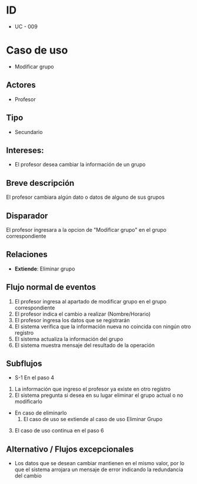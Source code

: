 # ID
- UC - 009
  
# Caso de uso
 * Modificar grupo
   
## Actores
 * Profesor
    
## Tipo 
 * Secundario
   
## Intereses:
- El profesor desea cambiar la información de un grupo 
  
## Breve descripción
El profesor cambiara algún dato o datos de alguno de sus grupos

## Disparador
El profesor ingresara a la opcion de "Modificar grupo" en el grupo correspondiente

## Relaciones
- **Extiende**: Eliminar grupo

## Flujo normal de eventos
1. El profesor ingresa al apartado de modificar grupo en el grupo correspondiente
2. El profesor indica el cambio a realizar (Nombre/Horario)
3. El profesor ingresa los datos que se registrarán
4. El sistema verifica que la información nueva no coincida con ningún otro registro
5. El sistema actualiza la información del grupo
6. El sistema muestra mensaje del resultado de la operación

## Subflujos
- S-1 En el paso 4
1. La información que ingreso el profesor ya existe en otro registro
2. El sistema pregunta si desea en su lugar eliminar el grupo actual o no modificarlo
  - En caso de eliminarlo
    1. El caso de uso se extiende al caso de uso Eliminar Grupo
3. El caso de uso continua en el paso 6

## Alternativo / Flujos excepcionales
- Los datos que se desean cambiar mantienen en el mismo valor, por lo que el sistema arrojara un mensaje de error indicando la redundancia del cambio
